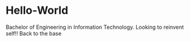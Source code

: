 # Hello-World
Bachelor of Engineering in Information Technology. Looking to reinvent self!! Back to the base
